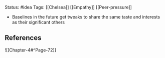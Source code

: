 Status: #idea
Tags: [[Chelsea]] [[Empathy]] [[Peer-pressure]]

* Baselines in the future get tweaks to share the same taste and interests as their significant others

## References

![[Chapter-4#^Page-72]]
